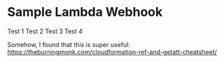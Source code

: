 # Sample Lambda Webhook

Test 1
Test 2
Test 3
Test 4

Somehow, I found that this is super useful:
https://theburningmonk.com/cloudformation-ref-and-getatt-cheatsheet/
